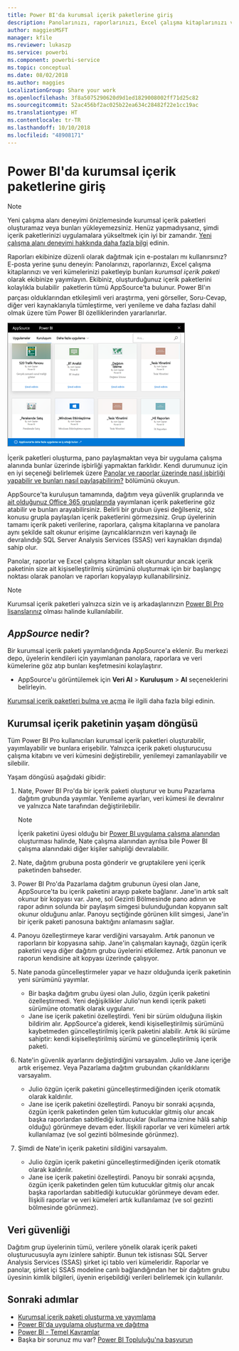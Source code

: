 ```yaml
---
title: Power BI'da kurumsal içerik paketlerine giriş
description: Panolarınızı, raporlarınızı, Excel çalışma kitaplarınızı ve veri kümelerinizi, iş arkadaşlarınızla paylaşabileceğiniz kurumsal içerik paketleri haline getirme hakkında bilgi edinin.
author: maggiesMSFT
manager: kfile
ms.reviewer: lukaszp
ms.service: powerbi
ms.component: powerbi-service
ms.topic: conceptual
ms.date: 08/02/2018
ms.author: maggies
LocalizationGroup: Share your work
ms.openlocfilehash: 3f8a5075290620d9d1ed1829008002ff71d25c82
ms.sourcegitcommit: 52ac456bf2ac025b22ea634c28482f22e1cc19ac
ms.translationtype: HT
ms.contentlocale: tr-TR
ms.lasthandoff: 10/10/2018
ms.locfileid: "48908171"
---
```

# <a name="intro-to-organizational-content-packs-in-power-bi"></a>Power BI'da kurumsal içerik paketlerine giriş
> [!NOTE]
> Yeni çalışma alanı deneyimi önizlemesinde kurumsal içerik paketleri oluşturamaz veya bunları yükleyemezsiniz. Henüz yapmadıysanız, şimdi içerik paketlerinizi uygulamalara yükseltmek için iyi bir zamandır. [Yeni çalışma alanı deneyimi hakkında daha fazla bilgi](service-create-the-new-workspaces.md) edinin.
> 

Raporları ekibinize düzenli olarak dağıtmak için e-postaları mı kullanırsınız? E-posta yerine şunu deneyin: Panolarınızı, raporlarınızı, Excel çalışma kitaplarınızı ve veri kümelerinizi paketleyip bunları *kurumsal içerik paketi* olarak ekibinize yayımlayın. Ekibiniz, oluşturduğunuz içerik paketlerini kolaylıkla bulabilir &#151; paketlerin tümü AppSource'ta bulunur. Power BI'ın parçası olduklarından etkileşimli veri araştırma, yeni görseller, Soru-Cevap, diğer veri kaynaklarıyla tümleştirme, veri yenileme ve daha fazlası dahil olmak üzere tüm Power BI özelliklerinden yararlanırlar.

![](media/service-organizational-content-pack-introduction/power-bi-org-content-packs.png)

İçerik paketleri oluşturma, pano paylaşmaktan veya bir uygulama çalışma alanında bunlar üzerinde işbirliği yapmaktan farklıdır. Kendi durumunuz için en iyi seçeneği belirlemek üzere [Panolar ve raporlar üzerinde nasıl işbirliği yapabilir ve bunları nasıl paylaşabilirim?](service-how-to-collaborate-distribute-dashboards-reports.md) bölümünü okuyun. 

AppSource'ta kuruluşun tamamında, dağıtım veya güvenlik gruplarında ve [ait olduğunuz Office 365 gruplarında](https://support.office.com/article/Create-a-group-in-Office-365-7124dc4c-1de9-40d4-b096-e8add19209e9) yayımlanan içerik paketlerine göz atabilir ve bunları arayabilirsiniz. Belirli bir grubun üyesi değilseniz, söz konusu grupla paylaşılan içerik paketlerini görmezsiniz. Grup üyelerinin tamamı içerik paketi verilerine, raporlara, çalışma kitaplarına ve panolara aynı şekilde salt okunur erişime (ayrıcalıklarınızın veri kaynağı ile devralındığı SQL Server Analysis Services (SSAS) veri kaynakları dışında) sahip olur.

Panolar, raporlar ve Excel çalışma kitapları salt okunurdur ancak içerik paketinin size ait kişiselleştirilmiş sürümünü oluşturmak için bir başlangıç noktası olarak panoları ve raporları kopyalayıp kullanabilirsiniz.

> [!NOTE]
> Kurumsal içerik paketleri yalnızca sizin ve iş arkadaşlarınızın [Power BI Pro lisanslarınız](service-features-license-type.md) olması halinde kullanılabilir.
> 
> 

## <a name="what-is-appsource"></a>*AppSource* nedir?
Bir kurumsal içerik paketi yayımlandığında AppSource'a eklenir.  Bu merkezi depo, üyelerin kendileri için yayımlanan panolara, raporlara ve veri kümelerine göz atıp bunları keşfetmesini kolaylaştırır.  

* AppSource'u görüntülemek için **Veri Al** > **Kuruluşum** > **Al** seçeneklerini belirleyin.

[Kurumsal içerik paketleri bulma ve açma](consumer/end-user-content-pack.md) ile ilgili daha fazla bilgi edinin.

## <a name="the-life-cycle-of-an-organizational-content-pack"></a>Kurumsal içerik paketinin yaşam döngüsü
Tüm Power BI Pro kullanıcıları kurumsal içerik paketleri oluşturabilir, yayımlayabilir ve bunlara erişebilir. Yalnızca içerik paketi oluşturucusu çalışma kitabını ve veri kümesini değiştirebilir, yenilemeyi zamanlayabilir ve silebilir.

Yaşam döngüsü aşağıdaki gibidir:

1. Nate, Power BI Pro'da bir içerik paketi oluşturur ve bunu Pazarlama dağıtım grubunda yayımlar. Yenileme ayarları, veri kümesi ile devralınır ve yalnızca Nate tarafından değiştirilebilir.
   
   > [!NOTE]
   > İçerik paketini üyesi olduğu bir [Power BI uygulama çalışma alanından](service-create-distribute-apps.md) oluşturması halinde, Nate çalışma alanından ayrılsa bile Power BI çalışma alanındaki diğer kişiler sahipliği devralabilir.
   > 
   > 
2. Nate, dağıtım grubuna posta gönderir ve gruptakilere yeni içerik paketinden bahseder.
3. Power BI Pro'da Pazarlama dağıtım grubunun üyesi olan Jane, AppSource'ta bu içerik paketini arayıp pakete bağlanır. Jane'in artık salt okunur bir kopyası var.  Jane, sol Gezinti Bölmesinde pano adının ve rapor adının solunda bir paylaşım simgesi bulunduğundan kopyanın salt okunur olduğunu anlar. Panoyu seçtiğinde görünen kilit simgesi, Jane'in bir içerik paketi panosuna baktığını anlamasını sağlar. 
4. Panoyu özelleştirmeye karar verdiğini varsayalım. Artık panonun ve raporların bir kopyasına sahip. Jane'in çalışmaları kaynağı, özgün içerik paketini veya diğer dağıtım grubu üyelerini etkilemez. Artık panonun ve raporun kendisine ait kopyası üzerinde çalışıyor.
5. Nate panoda güncelleştirmeler yapar ve hazır olduğunda içerik paketinin yeni sürümünü yayımlar.
   
   * Bir başka dağıtım grubu üyesi olan Julio, özgün içerik paketini özelleştirmedi. Yeni değişiklikler Julio'nun kendi içerik paketi sürümüne otomatik olarak uygulanır.  
   * Jane ise içerik paketini özelleştirdi. Yeni bir sürüm olduğuna ilişkin bildirim alır.  AppSource'a giderek, kendi kişiselleştirilmiş sürümünü kaybetmeden güncelleştirilmiş içerik paketini alabilir. Artık iki sürüme sahiptir: kendi kişiselleştirilmiş sürümü ve güncelleştirilmiş içerik paketi.
6. Nate'in güvenlik ayarlarını değiştirdiğini varsayalım. Julio ve Jane içeriğe artık erişemez. Veya Pazarlama dağıtım grubundan çıkarıldıklarını varsayalım.
   
   * Julio özgün içerik paketini güncelleştirmediğinden içerik otomatik olarak kaldırılır. 
   * Jane ise içerik paketini özelleştirdi. Panoyu bir sonraki açışında, özgün içerik paketinden gelen tüm kutucuklar gitmiş olur ancak başka raporlardan sabitlediği kutucuklar (kullanma iznine hâlâ sahip olduğu) görünmeye devam eder. İlişkili raporlar ve veri kümeleri artık kullanılamaz (ve sol gezinti bölmesinde görünmez).
7. Şimdi de Nate'in içerik paketini sildiğini varsayalım.
   
   * Julio özgün içerik paketini güncelleştirmediğinden içerik otomatik olarak kaldırılır. 
   * Jane ise içerik paketini özelleştirdi. Panoyu bir sonraki açışında, özgün içerik paketinden gelen tüm kutucuklar gitmiş olur ancak başka raporlardan sabitlediği kutucuklar görünmeye devam eder. İlişkili raporlar ve veri kümeleri artık kullanılamaz (ve sol gezinti bölmesinde görünmez).

## <a name="data-security"></a>Veri güvenliği
Dağıtım grup üyelerinin tümü, verilere yönelik olarak içerik paketi oluşturucusuyla aynı izinlere sahiptir. Bunun tek istisnası SQL Server Analysis Services (SSAS) şirket içi tablo veri kümeleridir. Raporlar ve panolar, şirket içi SSAS modeline canlı bağlandığından her bir dağıtım grubu üyesinin kimlik bilgileri, üyenin erişebildiği verileri belirlemek için kullanılır.

## <a name="next-steps"></a>Sonraki adımlar
* [Kurumsal içerik paketi oluşturma ve yayımlama](service-organizational-content-pack-create-and-publish.md)
* [Power BI'da uygulama oluşturma ve dağıtma](service-create-distribute-apps.md) 
* [Power BI - Temel Kavramlar](consumer/end-user-basic-concepts.md)
* Başka bir sorunuz mu var? [Power BI Topluluğu'na başvurun](http://community.powerbi.com/)

